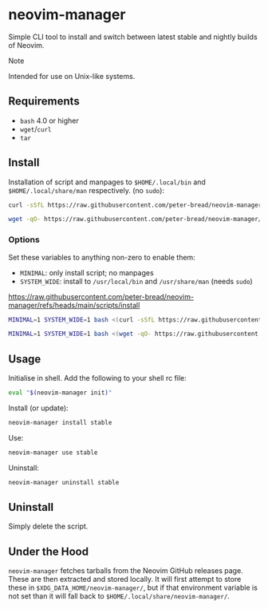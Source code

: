 # neovim-manager

Simple CLI tool to install and switch between latest stable and nightly
builds of Neovim.

> [!NOTE]
> Intended for use on Unix-like systems.

## Requirements

- `bash` 4.0 or higher
- `wget`/`curl`
- `tar`

## Install

Installation of script and manpages to `$HOME/.local/bin` and
`$HOME/.local/share/man` respectively. (no `sudo`):

```sh
curl -sSfL https://raw.githubusercontent.com/peter-bread/neovim-manager/refs/heads/main/scripts/install | bash
```

```sh
wget -qO- https://raw.githubusercontent.com/peter-bread/neovim-manager/refs/heads/main/scripts/install | bash
```

### Options

Set these variables to anything non-zero to enable them:

- `MINIMAL`: only install script; no manpages
- `SYSTEM_WIDE`: install to `/usr/local/bin` and `/usr/share/man` (needs `sudo`)

https://raw.githubusercontent.com/peter-bread/neovim-manager/refs/heads/main/scripts/install

```sh
MINIMAL=1 SYSTEM_WIDE=1 bash <(curl -sSfL https://raw.githubusercontent.com/peter-bread/neovim-manager/refs/heads/main/scripts/install)
```

```sh
MINIMAL=1 SYSTEM_WIDE=1 bash <(wget -qO- https://raw.githubusercontent.com/peter-bread/neovim-manager/refs/heads/main/scripts/install)
```

## Usage

Initialise in shell. Add the following to your shell rc file:

```sh
eval "$(neovim-manager init)"
```

Install (or update):

```sh
neovim-manager install stable
```

Use:

```sh
neovim-manager use stable
```

Uninstall:

```sh
neovim-manager uninstall stable
```

## Uninstall

Simply delete the script.

## Under the Hood

`neovim-manager` fetches tarballs from the Neovim GitHub releases page. These are
then extracted and stored locally. It will first attempt to store these in
`$XDG_DATA_HOME/neovim-manager/`, but if that environment variable is not set
than it will fall back to `$HOME/.local/share/neovim-manager/`.
